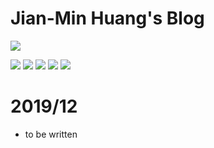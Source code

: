 # Jian-Min Huang's Blog

[![](https://github.com/Jian-Min-Huang/tech-note/blob/master/img/Avatar-176.png)](../..)

[![](https://github.com/Jian-Min-Huang/tech-note/blob/master/img/github-32.png)](https://github.com/Jian-Min-Huang)
[![](https://github.com/Jian-Min-Huang/tech-note/blob/master/img/linkedin-32.png)](https://tw.linkedin.com/in/jian-min-huang-14731410b)
[![](https://github.com/Jian-Min-Huang/tech-note/blob/master/img/twitter-32.png)](https://twitter.com/JianMin_V_Huang)
[![](https://github.com/Jian-Min-Huang/tech-note/blob/master/img/notes-32.png)](https://github.com/Jian-Min-Huang/tech-note/wiki)
[![](https://github.com/Jian-Min-Huang/tech-note/blob/master/img/wordpress-32.png)](https://github.com/Jian-Min-Huang/tech-note/blob/master/README.md)

# 2019/12
* to be written
